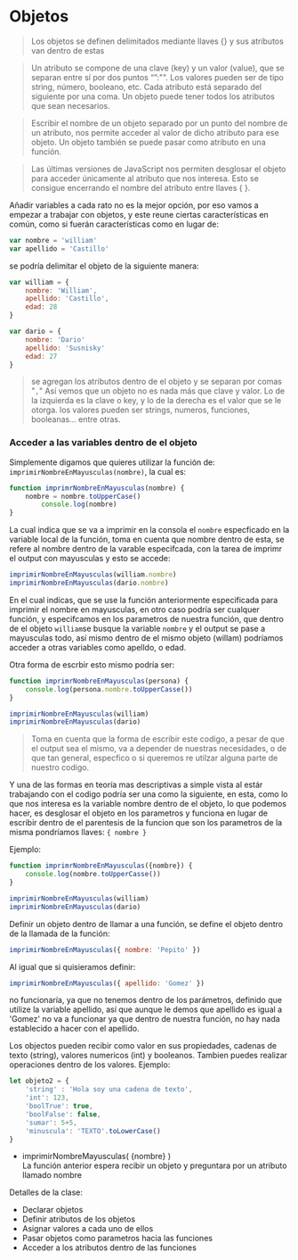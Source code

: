 # Objetos
> Los objetos se definen delimitados mediante llaves {} y sus atributos van dentro de estas

 > Un atributo se compone de una clave (key) y un valor (value), que se separan entre sí por dos puntos “”:"". Los valores pueden ser de tipo string, número, booleano, etc. Cada atributo está separado del siguiente por una coma. Un objeto puede tener todos los atributos que sean necesarios.
 
 > Escribir el nombre de un objeto separado por un punto del nombre de un atributo, nos permite acceder al valor de dicho atributo para ese objeto. Un objeto también se puede pasar como atributo en una función.

>Las últimas versiones de JavaScript nos permiten desglosar el objeto para acceder únicamente al atributo que nos interesa. Esto se consigue encerrando el nombre del atributo entre llaves { }.

Añadir variables a cada rato no es la mejor opción, por eso vamos a empezar a trabajar con objetos, y este reune ciertas características en común, como si fuerán características como en lugar de:

```js
var nombre = 'william'
var apellido = 'Castillo'
```

se podría delimitar el objeto de la siguiente manera:

```js
var william = {
	nombre: 'William',
	apellido: 'Castillo',
	edad: 28
}

var dario = { 
	nombre: 'Dario'
	apellido: 'Susnisky'
	edad: 27
}

```
>se agregan los atributos dentro de el objeto y se separan por comas "```,```"
>Así vemos que un objeto no es nada más que clave y valor.
>Lo de la izquierda es la clave o key, y lo de la derecha es el valor que se le otorga.
>los valores pueden ser strings, numeros, funciones, booleanas... entre otras.

### Acceder a las variables dentro de el objeto
Simplemente digamos que quieres utilizar la función de: ``` imprimirNombreEnMayusculas(nombre)```, la cual es:

```js
function imprimrNombreEnMayusculas(nombre) { 
	nombre = nombre.toUpperCase()
		console.log(nombre)
} 
```
La cual indica que se va a imprimir en la consola el ```nombre``` especficado en la variable local de la función, toma en cuenta que nombre dentro de esta, se refere al nombre dentro de la varable especifcada, con la tarea de imprimr el output con mayusculas y esto se accede:

```js
imprimirNombreEnMayusculas(william.nombre)
imprimirNombreEnMayusculas(dario.nombre) 
```

En el cual indícas, que se use la función anteriormente especificada para imprimir el nombre en mayusculas, en otro caso podría ser cualquer función, y especifcamos en los parametros de nuestra función, que dentro de el objeto ```william```se busque la variable ```nombre``` y el output se pase a mayusculas todo, así mismo dentro de el mismo objeto (willam) podríamos acceder a otras variables como apelldo, o edad.

Otra forma de escrbir esto mismo podría ser:
```js 
function imprimrNombreEnMayusculas(persona) {
	console.log(persona.nombre.toUpperCasse())
}

imprimirNombreEnMayusculas(william)
imprimirNombreEnMayusculas(dario)  
```
> Toma en cuenta que la forma de escribir este codigo, a pesar de que el output sea el mismo, va a depender de nuestras necesidades, o de que tan general, especfico o si queremos re utilzar alguna parte de nuestro codigo.

Y una de las formas en teoría mas descriptivas a simple vista al estár trabajando con el codigo podría ser una como la siguiente, en esta, como lo que nos interesa es la variable nombre dentro de el objeto, lo que podemos hacer, es desglosar el objeto en los parametros y funciona en lugar de escribir dentro de el parentesis de la funcion que son los parametros de la misma pondríamos llaves: ```{ nombre }```

Ejemplo:

```js
function imprimrNombreEnMayusculas({nombre}) {
	console.log(nombre.toUpperCasse())
}

imprimirNombreEnMayusculas(william)
imprimirNombreEnMayusculas(dario) 
```

Definir un objeto dentro de llamar a una función, se define el objeto dentro de la llamada de la función:
```js 
imprimirNombreEnMayusculas({ nombre: 'Pepito' }) 
```

Al igual que si quisieramos definir:

```js
imprimirNombreEnMayusculas({ apellido: 'Gomez' }) 
```
no funcionaría, ya que no tenemos dentro de los parámetros, definido que utilize la variable apellido, así que aunque le demos que apellido es igual a 'Gomez' no va a funcionar ya que dentro de nuestra función, no hay nada establecido a hacer con el apellido.

Los objectos pueden recibir como valor en sus propiedades, cadenas de texto (string), valores numericos (int) y booleanos. Tambien puedes realizar operaciones dentro de los valores. Ejemplo:

```js 
let objeto2 = {
	'string' : 'Hola soy una cadena de texto',
	'int': 123,
	'boolTrue': true,
	'boolFalse': false,
	'sumar': 5+5,
	'minuscula': 'TEXTO'.toLowerCase() 
}
```

-   imprimirNombreMayusculas( {nombre} )  
    La función anterior espera recibir un objeto y preguntara por un atributo llamado nombre
	
Detalles de la clase:

* Declarar objetos
* Definir atributos de los objetos
* Asignar valores a cada uno de ellos
* Pasar objetos como parametros hacia las funciones
* Acceder a los atributos dentro de las funciones
